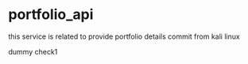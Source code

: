 # portfolio_api
this service is related to provide portfolio details
commit from kali linux

dummy check1